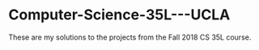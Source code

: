 # Computer-Science-35L---UCLA
These are my solutions to the projects from the Fall 2018 CS 35L course.
